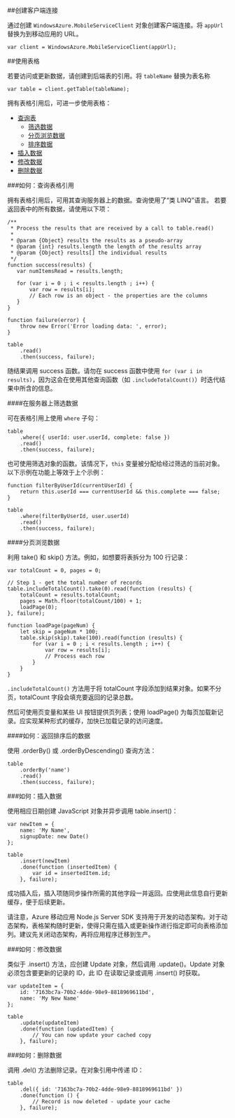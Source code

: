 ##<a name="create-client"></a>创建客户端连接

通过创建 `WindowsAzure.MobileServiceClient` 对象创建客户端连接。将 `appUrl` 替换为到移动应用的 URL。

```
var client = WindowsAzure.MobileServiceClient(appUrl);
```

##<a name="table-reference"></a>使用表格

若要访问或更新数据，请创建到后端表的引用。将 `tableName` 替换为表名称

```
var table = client.getTable(tableName);
```

拥有表格引用后，可进一步使用表格：

* [查询表](#querying)
  * [筛选数据](#table-filter)
  * [分页浏览数据](#table-paging)
  * [排序数据](#sorting-data)
* [插入数据](#inserting)
* [修改数据](#modifying)
* [删除数据](#deleting)

###<a name="querying"></a>如何：查询表格引用

拥有表格引用后，可用其查询服务器上的数据。查询使用了“类 LINQ”语言。
若要返回表中的所有数据，请使用以下项：

```
/**
 * Process the results that are received by a call to table.read()
 *
 * @param {Object} results the results as a pseudo-array
 * @param {int} results.length the length of the results array
 * @param {Object} results[] the individual results
 */
function success(results) {
   var numItemsRead = results.length;

   for (var i = 0 ; i < results.length ; i++) {
       var row = results[i];
       // Each row is an object - the properties are the columns
   }
}

function failure(error) {
    throw new Error('Error loading data: ', error);
}

table
    .read()
    .then(success, failure);
```

随结果调用 success 函数。请勿在 success 函数中使用 `for (var i in results)`，因为这会在使用其他查询函数（如 `.includeTotalCount()`）时迭代结果中所含的信息。

####<a name="table-filter"></a>在服务器上筛选数据

可在表格引用上使用 `where` 子句：

```
table
    .where({ userId: user.userId, complete: false })
    .read()
    .then(success, failure);
```

也可使用筛选对象的函数。该情况下，`this` 变量被分配给经过筛选的当前对象。以下示例在功能上等效于上个示例：

```
function filterByUserId(currentUserId) {
    return this.userId === currentUserId && this.complete === false;
}

table
    .where(filterByUserId, user.userId)
    .read()
    .then(success, failure);
```

####<a name="table-paging"></a>分页浏览数据

利用 take() 和 skip() 方法。例如，如想要将表拆分为 100 行记录：

```
var totalCount = 0, pages = 0;

// Step 1 - get the total number of records
table.includeTotalCount().take(0).read(function (results) {
    totalCount = results.totalCount;
    pages = Math.floor(totalCount/100) + 1;
    loadPage(0);
}, failure);

function loadPage(pageNum) {
    let skip = pageNum * 100;
    table.skip(skip).take(100).read(function (results) {
        for (var i = 0 ; i < results.length ; i++) {
            var row = results[i];
            // Process each row
        }
    }
}
```

`.includeTotalCount()` 方法用于将 totalCount 字段添加到结果对象。如果不分页，totalCount 字段会填充要返回的记录总数。

然后可使用页变量和某些 UI 按钮提供页列表；使用 loadPage() 为每页加载新记录。应实现某种形式的缓存，加快已加载记录的访问速度。

####<a name="sorting-data"></a>如何：返回排序后的数据

使用 .orderBy() 或 .orderByDescending() 查询方法：

```
table
    .orderBy('name')
    .read()
    .then(success, failure);
```

###<a name="inserting"></a>如何：插入数据

使用相应日期创建 JavaScript 对象并异步调用 table.insert()：

```
var newItem = {
    name: 'My Name',
    signupDate: new Date()
};

table
    .insert(newItem)
    .done(function (insertedItem) {
        var id = insertedItem.id;
    }, failure);
```

成功插入后，插入项随同步操作所需的其他字段一并返回。应使用此信息自行更新缓存，便于后续更新。

请注意，Azure 移动应用 Node.js Server SDK 支持用于开发的动态架构。对于动态架构，表格架构随时更新，使得只需在插入或更新操作进行指定即可向表格添加列。建议先关闭动态架构，再将应用程序迁移到生产。

###<a name="modifying"></a>如何：修改数据

类似于 .insert() 方法，应创建 Update 对象，然后调用 .update()。Update 对象必须包含要更新的记录的 ID，此 ID 在读取记录或调用 .insert() 时获取。

```
var updateItem = {
    id: '7163bc7a-70b2-4dde-98e9-8818969611bd',
    name: 'My New Name'
};

table
    .update(updateItem)
    .done(function (updatedItem) {
        // You can now update your cached copy
    }, failure);
```

###<a name="deleting"></a>如何：删除数据

调用 .del() 方法删除记录。在对象引用中传递 ID：

```
table
    .del({ id: '7163bc7a-70b2-4dde-98e9-8818969611bd' })
    .done(function () {
        // Record is now deleted - update your cache
    }, failure);
```

<!---HONumber=Mooncake_0919_2016-->